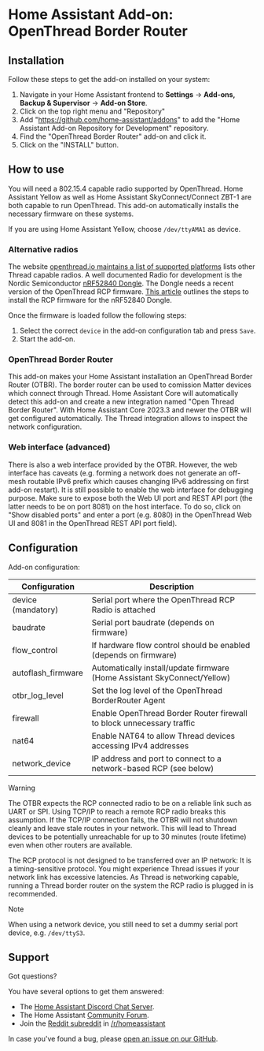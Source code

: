 # Home Assistant Add-on: OpenThread Border Router

## Installation

Follow these steps to get the add-on installed on your system:

1. Navigate in your Home Assistant frontend to **Settings** -> **Add-ons, Backup & Supervisor** -> **Add-on Store**.
2. Click on the top right menu and "Repository"
3. Add "https://github.com/home-assistant/addons" to add the "Home Assistant Add-on Repository for Development" repository.
4. Find the "OpenThread Border Router" add-on and click it.
5. Click on the "INSTALL" button.

## How to use

You will need a 802.15.4 capable radio supported by OpenThread. Home Assistant
Yellow as well as Home Assistant SkyConnect/Connect ZBT-1 are both capable to run
OpenThread. This add-on automatically installs the necessary firmware on these systems.

If you are using Home Assistant Yellow, choose `/dev/ttyAMA1` as device.

### Alternative radios

The website [openthread.io maintains a list of supported platforms][openthread-platforms]
lists other Thread capable radios. A well documented Radio for development is the
Nordic Semiconductor [nRF52840 Dongle][nordic-nrf52840-dongle]. The Dongle needs
a recent version of the OpenThread RCP firmware.
[This article][nordic-nrf52840-dongle-install] outlines the steps to install the
RCP firmware for the nRF52840 Dongle.

Once the firmware is loaded follow the following steps:

1. Select the correct `device` in the add-on configuration tab and press `Save`.
2. Start the add-on.

### OpenThread Border Router

This add-on makes your Home Assistant installation an OpenThread Border Router
(OTBR). The border router can be used to comission Matter devices which connect
through Thread. Home Assistant Core will automatically detect this add-on and
create a new integration named "Open Thread Border Router". With Home Assistant
Core 2023.3 and newer the OTBR will get configured automatically. The Thread
integration allows to inspect the network configuration.

### Web interface (advanced)

There is also a web interface provided by the OTBR. However, the web
interface has caveats (e.g. forming a network does not generate an off-mesh
routable IPv6 prefix which causes changing IPv6 addressing on first add-on
restart). It is still possible to enable the web interface for debugging
purpose. Make sure to expose both the Web UI port and REST API port (the
latter needs to be on port 8081) on the host interface. To do so, click on
"Show disabled ports" and enter a port (e.g. 8080) in the OpenThread Web UI
and 8081 in the OpenThread REST API port field).

## Configuration

Add-on configuration:

| Configuration      | Description                                            |
|--------------------|--------------------------------------------------------|
| device (mandatory) | Serial port where the OpenThread RCP Radio is attached |
| baudrate           | Serial port baudrate (depends on firmware)   |
| flow_control       | If hardware flow control should be enabled (depends on firmware) |
| autoflash_firmware | Automatically install/update firmware (Home Assistant SkyConnect/Yellow) |
| otbr_log_level     | Set the log level of the OpenThread BorderRouter Agent     |
| firewall           | Enable OpenThread Border Router firewall to block unnecessary traffic |
| nat64              | Enable NAT64 to allow Thread devices accessing IPv4 addresses |
| network_device     | IP address and port to connect to a network-based RCP (see below) |

> [!WARNING]
> The OTBR expects the RCP connected radio to be on a reliable link such as
> UART or SPI. Using TCP/IP to reach a remote RCP radio breaks this assumption.
> If the TCP/IP connection fails, the OTBR will not shutdown cleanly and leave
> stale routes in your network. This will lead to Thread devices to be
> potentially unreachable for up to 30 minutes (route lifetime) even when other
> routers are available.
>
> The RCP protocol is not designed to be transferred over an IP network: It is
> a timing-sensitive protocol. You might experience Thread issues if your
> network link has excessive latencies. As Thread is networking capable,
> running a Thread border router on the system the RCP radio is plugged in is
> recommended.

> [!NOTE]
> When using a network device, you still need to set a dummy serial port device, e.g. `/dev/ttyS3`.

## Support

Got questions?

You have several options to get them answered:

- The [Home Assistant Discord Chat Server][discord].
- The Home Assistant [Community Forum][forum].
- Join the [Reddit subreddit][reddit] in [/r/homeassistant][reddit]

In case you've found a bug, please [open an issue on our GitHub][issue].

[discord]: https://discord.gg/c5DvZ4e
[forum]: https://community.home-assistant.io
[reddit]: https://reddit.com/r/homeassistant
[issue]: https://github.com/home-assistant/addons/issues
[openthread-platforms]: https://openthread.io/platforms
[nordic-nrf52840-dongle]: https://www.nordicsemi.com/Products/Development-hardware/nrf52840-dongle
[nordic-nrf52840-dongle-install]: https://docs.nordicsemi.com/bundle/ncs-latest/page/nrf/protocols/thread/tools.html#configuring_a_radio_co-processor
